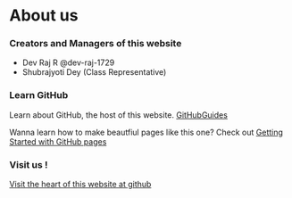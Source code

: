 # About us
### Creators and Managers of this website
* Dev Raj R @dev-raj-1729 
* Shubrajyoti Dey (Class Representative)

### Learn GitHub 
Learn about GitHub, the host of this website. [GitHubGuides](https://guides.github.com/)

Wanna learn how to make beautfiul pages like this one? Check out [Getting Started with GitHub pages](https://guides.github.com/features/pages/)
### Visit us !
[Visit the heart of this website at github](https://github.com/iit-bhu-mnc/iit-bhu-mnc.github.io)
